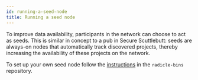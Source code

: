 ```yaml
---
id: running-a-seed-node
title: Running a seed node
---
```


To improve data availability, participants in the network can choose to act as
seeds. This is similar in concept to a pub in Secure Scuttlebutt: seeds are
always-on nodes that automatically track discovered projects, thereby
increasing the availability of these projects on the network.

To set up your own seed node follow the [instructions][seed] in the
`radicle-bins` repository.

[seed]: https://github.com/radicle-dev/radicle-bins/tree/master/seed
